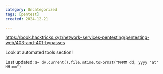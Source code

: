 ```yaml
---
category: Uncategorized
tags: [pentest]
created: 2024-12-21

---
```

https://book.hacktricks.xyz/network-services-pentesting/pentesting-web/403-and-401-bypasses

Look at automated tools section!


Last updated: `$= dv.current().file.mtime.toFormat("MMMM dd, yyyy 'at' HH:mm")`
